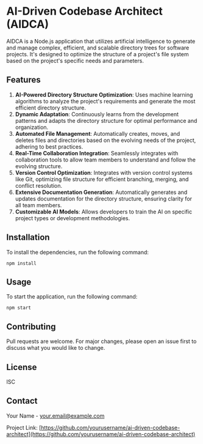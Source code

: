 # AI-Driven Codebase Architect (AIDCA)

AIDCA is a Node.js application that utilizes artificial intelligence to generate and manage complex, efficient, and scalable directory trees for software projects. It's designed to optimize the structure of a project's file system based on the project's specific needs and parameters.

## Features

1. **AI-Powered Directory Structure Optimization**: Uses machine learning algorithms to analyze the project's requirements and generate the most efficient directory structure.
2. **Dynamic Adaptation**: Continuously learns from the development patterns and adapts the directory structure for optimal performance and organization.
3. **Automated File Management**: Automatically creates, moves, and deletes files and directories based on the evolving needs of the project, adhering to best practices.
4. **Real-Time Collaboration Integration**: Seamlessly integrates with collaboration tools to allow team members to understand and follow the evolving structure.
5. **Version Control Optimization**: Integrates with version control systems like Git, optimizing file structure for efficient branching, merging, and conflict resolution.
6. **Extensive Documentation Generation**: Automatically generates and updates documentation for the directory structure, ensuring clarity for all team members.
7. **Customizable AI Models**: Allows developers to train the AI on specific project types or development methodologies.

## Installation

To install the dependencies, run the following command:

```
npm install
```

## Usage

To start the application, run the following command:

```
npm start
```

## Contributing

Pull requests are welcome. For major changes, please open an issue first to discuss what you would like to change.

## License

ISC

## Contact

Your Name - your.email@example.com

Project Link: [https://github.com/yourusername/ai-driven-codebase-architect](https://github.com/yourusername/ai-driven-codebase-architect)
